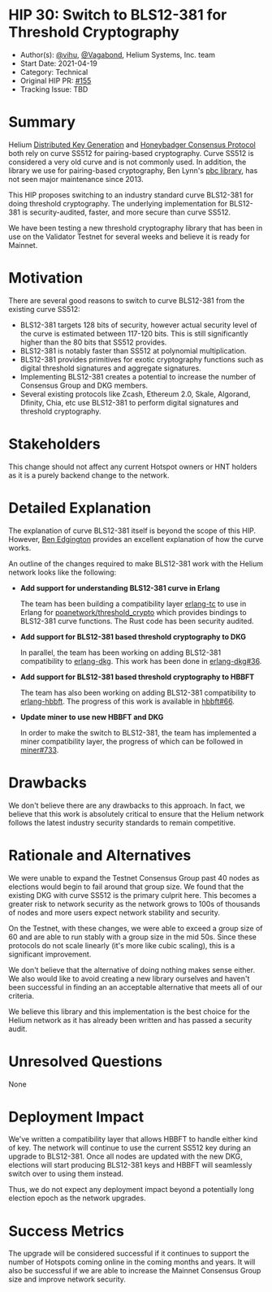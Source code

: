 # HIP 30: Switch to BLS12-381 for Threshold Cryptography

- Author(s): [@vihu](http://github.com/vihu), [@Vagabond](https://github.com/vagabond/), Helium Systems, Inc. team
- Start Date: 2021-04-19
- Category: Technical
- Original HIP PR: [#155](https://github.com/helium/HIP/pull/155)
- Tracking Issue: TBD

# Summary
[summary]: #summary

Helium [Distributed Key Generation](https://github.com/helium/erlang-dkg) and [Honeybadger Consensus Protocol](https://github.com/helium/erlang-hbbft) both rely on curve SS512 for pairing-based cryptography. Curve SS512 is considered a very old curve and is not commonly used. In addition, the library we use for pairing-based cryptography, Ben Lynn's [pbc library](https://crypto.stanford.edu/pbc/thesis.html), has not seen major maintenance since 2013.

This HIP proposes switching to an industry standard curve BLS12-381 for doing threshold cryptography. The underlying implementation for BLS12-381 is security-audited, faster, and more secure than curve SS512.

We have been testing a new threshold cryptography library that has been in use on the Validator Testnet for several weeks and believe it is ready for Mainnet.

# Motivation
[motivation]: #motivation

There are several good reasons to switch to curve BLS12-381 from the existing curve SS512:

- BLS12-381 targets 128 bits of security, however actual security level of the curve is estimated between 117-120 bits. This is still significantly higher than the 80 bits that SS512 provides.
- BLS12-381 is notably faster than SS512 at polynomial multiplication.
- BLS12-381 provides primitives for exotic cryptography functions such as digital threshold signatures and aggregate signatures.
- Implementing BLS12-381 creates a potential to increase the number of Consensus Group and DKG members.
- Several existing protocols like Zcash, Ethereum 2.0, Skale, Algorand, Dfinity, Chia, etc use BLS12-381 to perform digital signatures and threshold cryptography.

# Stakeholders
[stakeholders]: #stakeholders

This change should not affect any current Hotspot owners or HNT holders as it is a purely backend change to the network.

# Detailed Explanation
[detailed-explanation]: #detailed-explanation

The explanation of curve BLS12-381 itself is beyond the scope of this HIP. However, [Ben Edgington](https://hackmd.io/@benjaminion/bls12-381) provides an excellent explanation of how the curve works.

An outline of the changes required to make BLS12-381 work with the Helium network looks like the following:

- **Add support for understanding BLS12-381 curve in Erlang**

    The team has been building a compatibility layer [erlang-tc](https://github.com/helium/erlang-tc) to use in Erlang for [poanetwork/threshold_crypto](https://github.com/poanetwork/threshold_crypto) which provides bindings to BLS12-381 curve functions. The Rust code has been security audited.

- **Add support for BLS12-381 based threshold cryptography to DKG**

    In parallel, the team has been working on adding BLS12-381 compatibility to [erlang-dkg](https://github.com/helium/erlang-dkg). This work has been done in [erlang-dkg#36](https://github.com/helium/erlang-dkg/pull/36).

- **Add support for BLS12-381 based threshold cryptography to HBBFT**

    The team has also been working on adding BLS12-381 compatibility to [erlang-hbbft](https://github.com/helium/erlang-hbbft). The progress of this work is available in [hbbft#66](https://github.com/helium/erlang-hbbft/pull/66).

- **Update miner to use new HBBFT and DKG**

    In order to make the switch to BLS12-381, the team has implemented a miner compatibility layer, the progress of which can be followed in [miner#733](https://github.com/helium/miner/pull/733).

# Drawbacks
[drawbacks]: #drawbacks

We don't believe there are any drawbacks to this approach. In fact, we believe that this work is absolutely critical to ensure that the Helium network follows the latest industry security standards to remain competitive.

# Rationale and Alternatives
[alternatives]: #rationale-and-alternatives

We were unable to expand the Testnet Consensus Group past 40 nodes as elections would begin to fail around that group size. We found that the existing DKG with curve SS512 is the primary culprit here. This becomes a greater risk to network security as the network grows to 100s of thousands of nodes and more users expect network stability and security.

On the Testnet, with these changes, we were able to exceed a group size of 60 and are able to run stably with a group size in the mid 50s. Since these protocols do not scale linearly (it's more like cubic scaling), this is a significant improvement.

We don't believe that the alternative of doing nothing makes sense either. We also would like to avoid creating a new library ourselves and haven't been successful in finding an an acceptable alternative that meets all of our criteria.

We believe this library and this implementation is the best choice for the Helium network as it has already been written and has passed a security audit.

# Unresolved Questions
[unresolved]: #unresolved-questions

None

# Deployment Impact
[deployment-impact]: #deployment-impact

We've written a compatibility layer that allows HBBFT to handle either kind of key. The network will continue to use the current SS512 key during an upgrade to BLS12-381. Once all nodes are updated with the new DKG, elections will start producing BLS12-381 keys and HBBFT will seamlessly switch over to using them instead.

Thus, we do not expect any deployment impact beyond a potentially long election epoch as the network upgrades.

# Success Metrics
[success-metrics]: #success-metrics

The upgrade will be considered successful if it continues to support the number of Hotspots coming online in the coming months and years. It will also be successful if we are able to increase the Mainnet Consensus Group size and improve network security.
